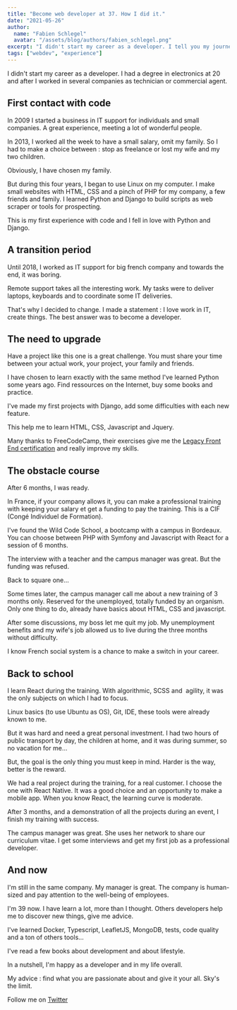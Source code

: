 ```yaml
---
title: "Become web developer at 37. How I did it."
date: "2021-05-26"
author: 
  name: "Fabien Schlegel"
  avatar: "/assets/blog/authors/fabien_schlegel.png"
excerpt: "I didn't start my career as a developer. I tell you my journey to code."
tags: ["webdev", "experience"]
---
```


I didn't start my career as a developer. I had a degree in electronics at 20 and after I worked in several companies as technician or commercial agent.

## First contact with code

In 2009 I started a business in IT support for individuals and small companies. A great experience, meeting a lot of wonderful people.

In 2013, I worked all the week to have a small salary, omit my family. So I had to make a choice between : stop as freelance or lost my wife and my two children.

Obviously, I have chosen my family.

But during this four years, I began to use Linux on my computer.
I make small websites with HTML, CSS and a pinch of PHP for my company, a few friends and family.
I learned Python and Django to build scripts as web scraper or tools for prospecting.

This is my first experience with code and I fell in love with Python and Django.

## A transition period

Until 2018, I worked as IT support for big french company and towards the end, it was boring.

Remote support takes all the interesting work. My tasks were to deliver laptops, keyboards and to coordinate some IT deliveries.

That's why I decided to change. I made a statement : I love work in IT, create things. The best answer was to become a developer.

## The need to upgrade

Have a project like this one is a great challenge. You must share your time between your actual work, your project, your family and friends.

I have chosen to learn exactly with the same method I've learned Python some years ago. Find ressources on the Internet, buy some books and practice.

I've made my first projects with Django, add some difficulties with each new feature.

This help me to learn HTML, CSS, Javascript and Jquery.

Many thanks to FreeCodeCamp, their exercises give me the [Legacy Front End certification](https://www.freecodecamp.org/certification/humch/legacy-front-end) and really improve my skills.

## The obstacle course

After 6 months, I was ready.

In France, if your company allows it, you can make a professional training with keeping your salary et get a funding to pay the training. This is a CIF (Congé Individuel de Formation).

I've found the Wild Code School, a bootcamp with a campus in Bordeaux. You can choose between PHP with Symfony and Javascript with React for a session of 6 months.

The interview with a teacher and the campus manager was great. But the funding was refused.

Back to square one...

Some times later, the campus manager call me about a new training of 3 months only. Reserved for the unemployed, totally funded by an organism. Only one thing to do, already have basics about HTML, CSS and javascript.

After some discussions, my boss let me quit my job. My unemployment benefits and my wife's job allowed us to live during the three months without difficulty.

I know French social system is a chance to make a switch in your career.

## Back to school

I learn React during the training. With algorithmic, SCSS and  agility, it was the only subjects on which I had to focus.

Linux basics (to use Ubuntu as OS), Git, IDE, these tools were already known to me.

But it was hard and need a great personal investment. I had two hours of public transport by day, the children at home, and it was during summer, so no vacation for me...

But, the goal is the only thing you must keep in mind. Harder is the way, better is the reward.

We had a real project during the training, for a real customer. I choose the one with React Native. It was a good choice and an opportunity to make a mobile app. When you know React, the learning curve is moderate.

After 3 months, and a demonstration of all the projects during an event, I finish my training with success.

The campus manager was great. She uses her network to share our curriculum vitae. I get some interviews and get my first job as a professional developer.

## And now

I'm still in the same company. My manager is great. The company is human-sized and pay attention to the well-being of employees.

I'm 39 now. I have learn a lot, more than I thought. Others developers help me to discover new things, give me advice.

I've learned Docker, Typescript, LeafletJS, MongoDB, tests, code quality and a ton of others tools...

I've read a few books about development and about lifestyle.

In a nutshell, I'm happy as a developer and in my life overall.

My advice : find what you are passionate about and give it your all. Sky's the limit.

Follow me on [Twitter](https://twitter.com/fabienschlegel)
